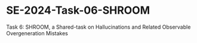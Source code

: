 # SE-2024-Task-06-SHROOM
Task 6: SHROOM, a Shared-task on Hallucinations and Related Observable Overgeneration Mistakes 
